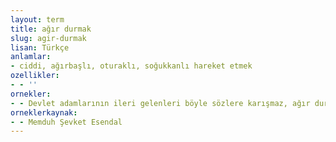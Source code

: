 ```yaml
---
layout: term
title: ağır durmak
slug: agir-durmak
lisan: Türkçe
anlamlar:
- ciddi, ağırbaşlı, oturaklı, soğukkanlı hareket etmek
ozellikler:
- - ''
ornekler:
- - Devlet adamlarının ileri gelenleri böyle sözlere karışmaz, ağır dururlar.
orneklerkaynak:
- - Memduh Şevket Esendal
---
```

